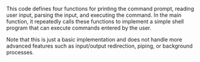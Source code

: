 This code defines four functions for printing the command prompt, reading user input, parsing the input, and executing the command. In the main function, it repeatedly calls these functions to implement a simple shell program that can execute commands entered by the user.

Note that this is just a basic implementation and does not handle more advanced features such as input/output redirection, piping, or background processes.
